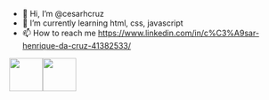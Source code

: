 - 👋 Hi, I’m @cesarhcruz
- 🌱 I’m currently learning html, css, javascript
- 📫 How to reach me https://www.linkedin.com/in/c%C3%A9sar-henrique-da-cruz-41382533/

<img src="https://cdn.jsdelivr.net/gh/devicons/devicon/icons/javascript/javascript-original.svg" width="60" height="60" /><img src="https://cdn.jsdelivr.net/gh/devicons/devicon/icons/html5/html5-plain-wordmark.svg" width="60" height="60"/>

<!---
cesarhcruz/cesarhcruz is a ✨ special ✨ repository because its `README.md` (this file) appears on your GitHub profile.
You can click the Preview link to take a look at your changes.
--->
